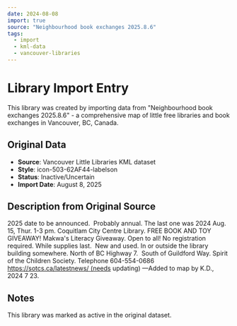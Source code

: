 ```yaml
---
date: 2024-08-08
import: true
source: "Neighbourhood book exchanges 2025.8.6"
tags:
  - import
  - kml-data
  - vancouver-libraries
---
```


# Library Import Entry

This library was created by importing data from "Neighbourhood book exchanges 2025.8.6" - a comprehensive map of little free libraries and book exchanges in Vancouver, BC, Canada.

## Original Data

- **Source**: Vancouver Little Libraries KML dataset
- **Style**: icon-503-62AF44-labelson
- **Status**: Inactive/Uncertain
- **Import Date**: August 8, 2025

## Description from Original Source

2025 date to be announced.  Probably annual.
The last one was 2024 Aug. 15, Thur. 1-3 pm.
Coquitlam City Centre Library.
FREE BOOK AND TOY GIVEAWAY!
Makwa's Literacy Giveaway. Open to all! 
No registration required. While supplies last. 
 New and used.
In or outside the library building somewhere.
North of BC Highway 7.  South of Guildford Way.
Spirit of the Children Society.
Telephone 604-554-0686
https://sotcs.ca/latestnews/ (needs updating)
—Added to map by K.D., 2024 7 23.  



## Notes

This library was marked as active in the original dataset.
